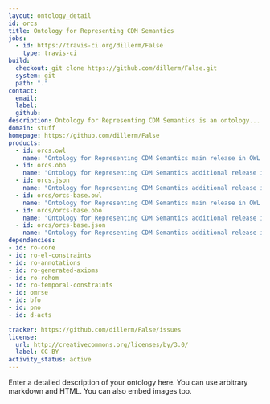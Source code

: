 ```yaml
---
layout: ontology_detail
id: orcs
title: Ontology for Representing CDM Semantics
jobs:
  - id: https://travis-ci.org/dillerm/False
    type: travis-ci
build:
  checkout: git clone https://github.com/dillerm/False.git
  system: git
  path: "."
contact:
  email: 
  label: 
  github: 
description: Ontology for Representing CDM Semantics is an ontology...
domain: stuff
homepage: https://github.com/dillerm/False
products:
  - id: orcs.owl
    name: "Ontology for Representing CDM Semantics main release in OWL format"
  - id: orcs.obo
    name: "Ontology for Representing CDM Semantics additional release in OBO format"
  - id: orcs.json
    name: "Ontology for Representing CDM Semantics additional release in OBOJSon format"
  - id: orcs/orcs-base.owl
    name: "Ontology for Representing CDM Semantics main release in OWL format"
  - id: orcs/orcs-base.obo
    name: "Ontology for Representing CDM Semantics additional release in OBO format"
  - id: orcs/orcs-base.json
    name: "Ontology for Representing CDM Semantics additional release in OBOJSon format"
dependencies:
- id: ro-core
- id: ro-el-constraints
- id: ro-annotations
- id: ro-generated-axioms
- id: ro-rohom
- id: ro-temporal-constraints
- id: omrse
- id: bfo
- id: pno
- id: d-acts

tracker: https://github.com/dillerm/False/issues
license:
  url: http://creativecommons.org/licenses/by/3.0/
  label: CC-BY
activity_status: active
---
```


Enter a detailed description of your ontology here. You can use arbitrary markdown and HTML.
You can also embed images too.

